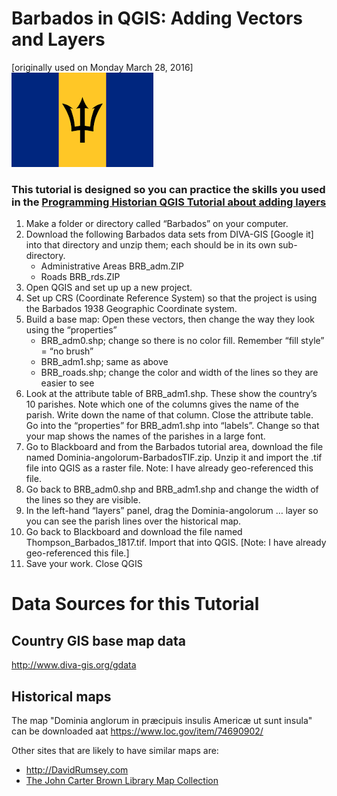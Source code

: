 # Barbados in QGIS: Adding Vectors and Layers
[originally used on Monday March 28, 2016]
![Test image](/images/BarbadosFlag.png)
### This tutorial is designed so you can practice the skills you used in the [Programming Historian QGIS Tutorial about adding layers](http://programminghistorian.org/lessons/qgis-layers "Links to Programming Historian")
1.	Make a folder or directory called “Barbados” on your computer.
2.	Download the following Barbados data sets from DIVA-GIS [Google it] into that directory and unzip them; each should be in its own sub-directory.
    -	Administrative Areas BRB\_adm.ZIP
    -	Roads BRB\_rds.ZIP
3. 	Open QGIS and set up up a new project.
4.	Set up CRS (Coordinate Reference System) so that the project is using the Barbados 1938 Geographic Coordinate system.
5.	Build a base map: Open these vectors, then change the way they look using the “properties”
    - BRB\_adm0.shp; change so there is no color fill. Remember “fill style” = “no brush”
    - BRB\_adm1.shp; same as above
    - BRB\_roads.shp; change the color and width of the lines so they are easier to see
6.	Look at the attribute table of BRB\_adm1.shp. These show the country’s 10 parishes. Note which one of the columns gives the name of the parish. Write down the name of that column. Close the attribute table. Go into the “properties” for BRB\_adm1.shp into “labels”. Change so that your map shows the names of the parishes in a large font.
7.	Go to Blackboard and from the Barbados tutorial area, download the file named Dominia-angolorum-BarbadosTIF.zip. Unzip it and import the .tif file into QGIS as a raster file. Note: I have already geo-referenced this file.
8.	Go back to BRB\_adm0.shp and BRB\_adm1.shp and change the width of the lines so they are visible.
9.	In the left-hand “layers” panel, drag the Dominia-angolorum … layer so you can see the parish lines over the historical map.
10.	Go back to Blackboard and download the file named Thompson\_Barbados_1817.tif. Import that into QGIS. [Note: I have already geo-referenced this file.]
11.	Save your work. Close QGIS

# Data Sources for this Tutorial
## Country GIS base map data
http://www.diva-gis.org/gdata

## Historical maps
The map "Dominia anglorum in præcipuis insulis Americæ ut sunt insula" can be downloaded aat https://www.loc.gov/item/74690902/

Other sites that are likely to have similar maps are:
* http://DavidRumsey.com
* [The John Carter Brown Library Map Collection](https://www.brown.edu/academics/libraries/john-carter-brown/jcb-online/image-collections/map-collection)
